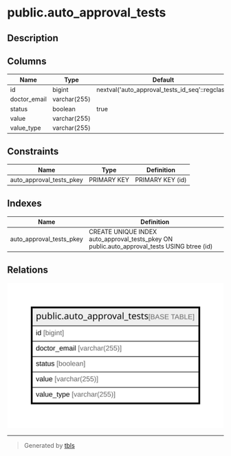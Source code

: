 # public.auto_approval_tests

## Description

## Columns

| Name | Type | Default | Nullable | Children | Parents | Comment |
| ---- | ---- | ------- | -------- | -------- | ------- | ------- |
| id | bigint | nextval('auto_approval_tests_id_seq'::regclass) | false |  |  |  |
| doctor_email | varchar(255) |  | false |  |  |  |
| status | boolean | true | false |  |  |  |
| value | varchar(255) |  | false |  |  |  |
| value_type | varchar(255) |  | false |  |  |  |

## Constraints

| Name | Type | Definition |
| ---- | ---- | ---------- |
| auto_approval_tests_pkey | PRIMARY KEY | PRIMARY KEY (id) |

## Indexes

| Name | Definition |
| ---- | ---------- |
| auto_approval_tests_pkey | CREATE UNIQUE INDEX auto_approval_tests_pkey ON public.auto_approval_tests USING btree (id) |

## Relations

![er](public.auto_approval_tests.svg)

---

> Generated by [tbls](https://github.com/k1LoW/tbls)
